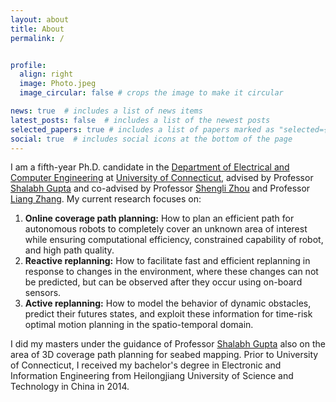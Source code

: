 ```yaml
---
layout: about
title: About
permalink: /


profile:
  align: right
  image: Photo.jpeg
  image_circular: false # crops the image to make it circular

news: true  # includes a list of news items
latest_posts: false  # includes a list of the newest posts
selected_papers: true # includes a list of papers marked as "selected={true}"
social: true  # includes social icons at the bottom of the page
---
```


I am a fifth-year Ph.D. candidate in the [Department of Electrical and Computer Engineering](https://www.ee.uconn.edu/) at [University of Connecticut](https://uconn.edu/), advised by Professor [Shalabh Gupta](https://www.ee.uconn.edu/shalabh-gupta/) and co-advised by Professor [Shengli Zhou](https://www.ee.uconn.edu/shengli-zhou/) and Professor [Liang Zhang](https://www.ee.uconn.edu/liang-zhang/). My current research focuses on:

1. **Online coverage path planning:** How to plan an efficient path for autonomous robots to completely cover an unknown area of interest while ensuring computational efficiency, constrained capability of robot, and high path quality.
2. **Reactive replanning:** How to facilitate fast and efficient replanning in response to changes in the environment, where these changes can not be predicted, but can be observed after they occur using on-board sensors.
3. **Active replanning:** How to model the behavior of dynamic obstacles, predict their futures states, and exploit these information for time-risk optimal motion planning in the spatio-temporal domain.

I did my masters under the guidance of Professor [Shalabh Gupta](https://www.ee.uconn.edu/shalabh-gupta/) also on the area of 3D coverage path planning for seabed mapping. Prior to University of Connecticut, I received my bachelor's degree in Electronic and Information Engineering from Heilongjiang University of Science and Technology in China in 2014.
